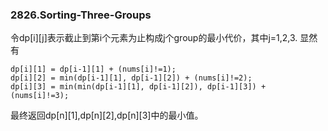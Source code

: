 ### 2826.Sorting-Three-Groups

令dp[i][j]表示截止到第i个元素为止构成j个group的最小代价，其中j=1,2,3. 显然有
```
dp[i][1] = dp[i-1][1] + (nums[i]!=1);
dp[i][2] = min(dp[i-1][1], dp[i-1][2]) + (nums[i]!=2);
dp[i][3] = min(min(dp[i-1][1], dp[i-1][2]), dp[i-1][3]) + (nums[i]!=3);
```
最终返回dp[n][1],dp[n][2],dp[n][3]中的最小值。
